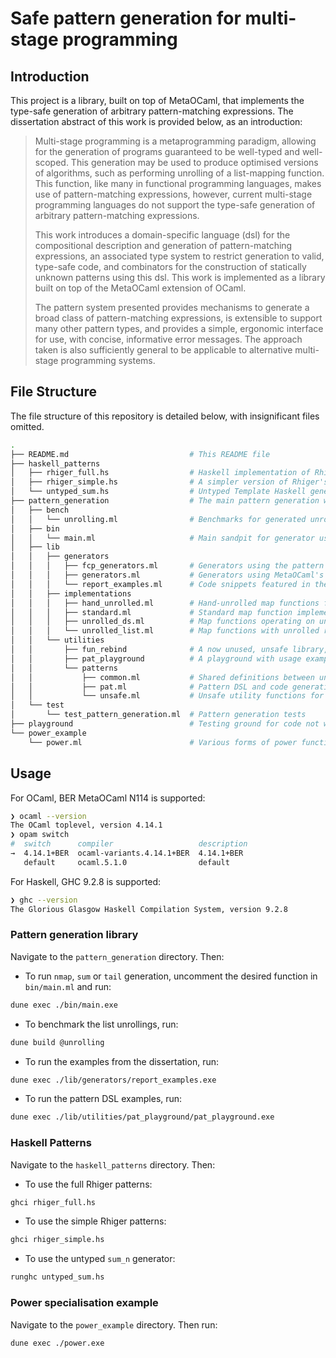 # Safe pattern generation for multi-stage programming

## Introduction

This project is a library, built on top of MetaOCaml, that implements the type-safe generation of arbitrary pattern-matching expressions. The dissertation abstract of this work is provided below, as an introduction:

> Multi-stage programming is a metaprogramming paradigm, allowing for the generation of programs guaranteed to be well-typed and well-scoped. This generation may be used to produce optimised versions of algorithms, such as performing unrolling of a list-mapping function. This function, like many in functional programming languages, makes use of pattern-matching expressions, however, current multi-stage programming languages do not support the type-safe generation of arbitrary pattern-matching expressions.
>
> This work introduces a domain-specific language (dsl) for the compositional description and generation of pattern-matching expressions, an associated type system to restrict generation to valid, type-safe code, and combinators for the construction of statically unknown patterns using this dsl. This work is implemented as a library built on top of the MetaOCaml extension of OCaml.
>
> The pattern system presented provides mechanisms to generate a broad class of pattern-matching expressions, is extensible to support many other pattern types, and provides a simple, ergonomic interface for use, with concise, informative error messages. The approach taken is also sufficiently general to be applicable to alternative multi-stage programming systems.

## File Structure

The file structure of this repository is detailed below, with insignificant files omitted.

```bash
.
├── README.md                           # This README file
├── haskell_patterns                
│   ├── rhiger_full.hs                  # Haskell implementation of Rhiger's pattern
│   ├── rhiger_simple.hs                # A simpler version of Rhiger's patterns
│   └── untyped_sum.hs                  # Untyped Template Haskell generator for sum_n
├── pattern_generation                  # The main pattern generation work
│   ├── bench                
│   │   └── unrolling.ml                # Benchmarks for generated unrolled maps (See diagram in paper)
│   ├── bin                             
│   │   └── main.ml                     # Main sandpit for generator use
│   ├── lib
│   │   ├── generators             
│   │   │   ├── fcp_generators.ml       # Generators using the pattern DSL introduced in this work
│   │   │   ├── generators.ml           # Generators using MetaOCaml's current pattern generation
│   │   │   └── report_examples.ml      # Code snippets featured in the dissertation report
│   │   ├── implementations
│   │   │   ├── hand_unrolled.ml        # Hand-unrolled map functions for powers of two
│   │   │   ├── standard.ml             # Standard map function implementations
│   │   │   ├── unrolled_ds.ml          # Map functions operating on unrolled data structures
│   │   │   └── unrolled_list.ml        # Map functions with unrolled recursion
│   │   └── utilities   
│   │       ├── fun_rebind              # A now unused, unsafe library, once used for function application
│   │       ├── pat_playground          # A playground with usage examples of the pattern DSL
│   │       └── patterns
│   │           ├── common.ml           # Shared definitions between unsafe and safe modules
│   │           ├── pat.ml              # Pattern DSL and code generation combinator implementation
│   │           └── unsafe.ml           # Unsafe utility functions for convenient prototyping
│   └── test
│       └── test_pattern_generation.ml  # Pattern generation tests
├── playground                          # Testing ground for code not written by @ethanrange
└── power_example
    └── power.ml                        # Various forms of power function specialisation, from dissertation background
```

## Usage

For OCaml, BER MetaOCaml N114 is supported:

```bash
❯ ocaml --version
The OCaml toplevel, version 4.14.1
❯ opam switch    
#  switch      compiler                   description
→  4.14.1+BER  ocaml-variants.4.14.1+BER  4.14.1+BER
   default     ocaml.5.1.0                default
```

For Haskell, GHC 9.2.8 is supported:

```bash
❯ ghc --version                            
The Glorious Glasgow Haskell Compilation System, version 9.2.8
```

### Pattern generation library

Navigate to the `pattern_generation` directory. Then:

- To run `nmap`, `sum` or `tail` generation, uncomment the desired function in `bin/main.ml` and run:

```bash
dune exec ./bin/main.exe
```

- To benchmark the list unrollings, run:

```bash
dune build @unrolling
```

- To run the examples from the dissertation, run:

```bash
dune exec ./lib/generators/report_examples.exe
```

- To run the pattern DSL examples, run:

```bash
dune exec ./lib/utilities/pat_playground/pat_playground.exe
```


### Haskell Patterns

Navigate to the `haskell_patterns` directory. Then:

- To use the full Rhiger patterns:

```bash
ghci rhiger_full.hs
```
- To use the simple Rhiger patterns:

```bash
ghci rhiger_simple.hs
```

- To use the untyped `sum_n` generator:

```bash
runghc untyped_sum.hs
```

### Power specialisation example

Navigate to the `power_example` directory. Then run:

```bash
dune exec ./power.exe
```
